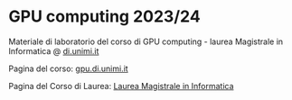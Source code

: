# GPU computing 2023/24
Materiale di laboratorio del corso di GPU computing - laurea Magistrale in Informatica @ [di.unimi.it](http://www.di.unimi.it)

Pagina del corso: [gpu.di.unimi.it](http://gpu.di.unimi.it/)

Pagina del Corso di Laurea: [Laurea Magistrale in Informatica](https://www.unimi.it/it/corsi/corsi-di-laurea/informatica-magistrale)
